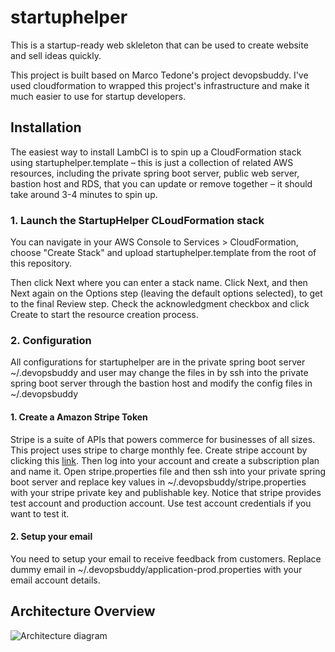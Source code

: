 # startuphelper
This is a startup-ready web skleleton that can be used to create website and sell ideas quickly.

This project is built based on Marco Tedone's project devopsbuddy. I've used cloudformation to wrapped this project's infrastructure and make it much easier to use for startup developers.

## Installation
The easiest way to install LambCI is to spin up a CloudFormation stack using startuphelper.template – this is just a collection of related AWS resources, including the private spring boot server, public web server, bastion host and RDS, that you can update or remove together – it should take around 3-4 minutes to spin up.

### 1. Launch the StartupHelper CLoudFormation stack
You can navigate in your AWS Console to Services > CloudFormation, choose "Create Stack" and upload startuphelper.template from the root of this repository. 

Then click Next where you can enter a stack name. Click Next, and then Next again on the Options step (leaving the default options selected), to get to the final Review step. Check the acknowledgment checkbox and click Create to start the resource creation process.

### 2. Configuration
All configurations for startuphelper are in the private spring boot server ~/.devopsbuddy and user may change the files in by ssh into the private spring boot server through the bastion host and modify the config files in ~/.devopsbuddy   
#### 1. Create a Amazon Stripe Token
Stripe is a suite of APIs that powers commerce for businesses of all sizes. This project uses stripe to charge monthly fee. Create stripe account by clicking this [link](https://stripe.com/). Then log into your account and create a subscription plan and name it. Open stripe.properties file and then ssh into your private spring boot server and replace key values in ~/.devopsbuddy/stripe.properties with your stripe private key and publishable key. Notice that stripe provides test account and production account. Use test account credentials if you want to test it.  
#### 2. Setup your email
You need to setup your email to receive feedback from customers. Replace dummy email in ~/.devopsbuddy/application-prod.properties with your email account details.
## Architecture Overview
![Architecture diagram](https://tqhan.xyz/images/detail/startup_helper_aws_architecture.PNG)
